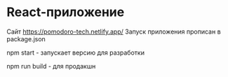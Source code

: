 # React-приложение
Сайт https://pomodoro-tech.netlify.app/
Запуск приложения прописан в package.json

npm start - запускает версию для разработки

npm run build - для продакшн


